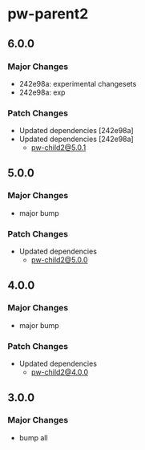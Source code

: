 # pw-parent2

## 6.0.0

### Major Changes

- 242e98a: experimental changesets
- 242e98a: exp

### Patch Changes

- Updated dependencies [242e98a]
- Updated dependencies [242e98a]
  - pw-child2@5.0.1

## 5.0.0

### Major Changes

- major bump

### Patch Changes

- Updated dependencies
  - pw-child2@5.0.0

## 4.0.0

### Major Changes

- major bump

### Patch Changes

- Updated dependencies
  - pw-child2@4.0.0

## 3.0.0

### Major Changes

- bump all

